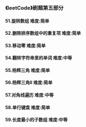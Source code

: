 ### 《leetCode》刷题第五部分
#### 51.旋转数组        难度:简单
#### 52.删除排序数组中的重复项     难度:简单
#### 53.移动零        难度:简单
#### 54.翻转字符串里的单词       难度:中等
#### 55.杨辉三角        难度:简单
#### 56.杨辉三角ll      难度:简单
#### 57.对角线遍历       难度:中等
#### 58.单行键盘        难度:简单
#### 59.长度最小的子数组        难度:中等